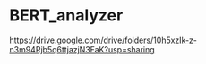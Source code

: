 # BERT_analyzer

https://drive.google.com/drive/folders/10h5xzIk-z-n3m94Rjb5q6ttjazjN3FaK?usp=sharing


